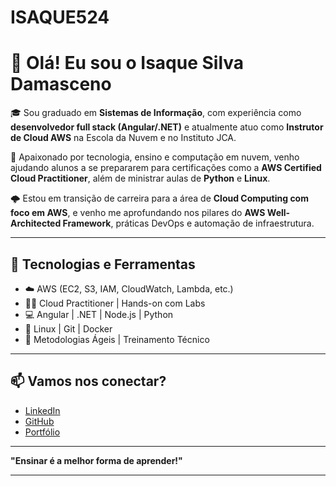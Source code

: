 # ISAQUE524

# 👋 Olá! Eu sou o Isaque Silva Damasceno

🎓 Sou graduado em **Sistemas de Informação**, com experiência como **desenvolvedor full stack (Angular/.NET)** e atualmente atuo como **Instrutor de Cloud AWS** na Escola da Nuvem e no Instituto JCA.

🚀 Apaixonado por tecnologia, ensino e computação em nuvem, venho ajudando alunos a se prepararem para certificações como a **AWS Certified Cloud Practitioner**, além de ministrar aulas de **Python** e **Linux**.

🌩️ Estou em transição de carreira para a área de **Cloud Computing com foco em AWS**, e venho me aprofundando nos pilares do **AWS Well-Architected Framework**, práticas DevOps e automação de infraestrutura.

---

## 🧰 Tecnologias e Ferramentas

- ☁️ AWS (EC2, S3, IAM, CloudWatch, Lambda, etc.)
- 🧑‍🏫 Cloud Practitioner | Hands-on com Labs
- 💻 Angular | .NET | Node.js | Python
- 🐧 Linux | Git | Docker
- 📘 Metodologias Ágeis | Treinamento Técnico

---

## 📫 Vamos nos conectar?

- [LinkedIn](https://www.linkedin.com/in/isaque-damasceno/)
- [GitHub](https://github.com/isaque524)
- [Portfólio](https://new-portfolio-seven-swart.vercel.app/)

---

**"Ensinar é a melhor forma de aprender!"**

---


